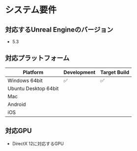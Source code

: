 # システム要件

## 対応するUnreal Engineのバージョン

<!-- - 5.1
- 5.2 -->
- 5.3

## 対応プラットフォーム

| Platform                   | Development | Target Build |
| -------------------------- | ----------- | ------------ |
| Windows 64bit              | ✅          | ✅          |
| Ubuntu Desktop 64bit       |             |              | 
| Mac                        |             |              |
| Android                    |             |              |
| iOS                        |             |              |

<!-- !!! Question "Windows以外のサポート"
    現在、サポートされているプラットフォームはWindowsのみです。  
    しかし、将来的にはLinuxやAndroidのサポートを追加していきたいと考えています。(このプラグインの売れ行き次第ではありますが...） -->

## 対応GPU

- DirectX 12に対応するGPU

<!-- NiagaraでGPUのみで使用できる機能を用いているため、本プラグインの使用にはGPUが必須です。  
なお、下記GPUについては開発チームにて動作することが確認されています。

- NVIDIA RTX 2060
- NVIDIA RTX 3070 -->
